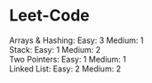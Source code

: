 # Leet-Code

Arrays & Hashing:
Easy: 3
Medium: 1
<br/>
Stack:
Easy: 1
Medium: 2
<br/>
Two Pointers:
Easy: 1
Medium: 1
<br/>
Linked List:
Easy: 2
Medium: 2
